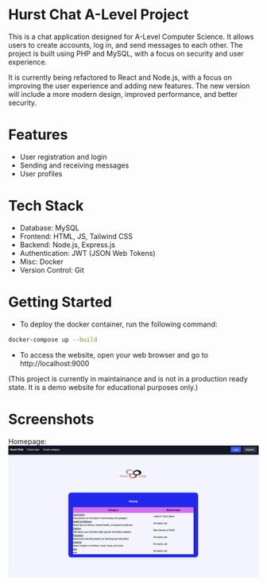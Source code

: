 # Hurst Chat A-Level Project

This is a chat application designed for A-Level Computer Science. It allows users to create accounts, log in, and send messages to each other. The project is built using PHP and MySQL, with a focus on security and user experience.

It is currently being refactored to React and Node.js, with a focus on improving the user experience and adding new features. The new version will include a more modern design, improved performance, and better security.

# Features

- User registration and login
- Sending and receiving messages
- User profiles

# Tech Stack

- Database: MySQL
- Frontend: HTML, JS, Tailwind CSS
- Backend: Node.js, Express.js
- Authentication: JWT (JSON Web Tokens)
- Misc: Docker
- Version Control: Git

# Getting Started

- To deploy the docker container, run the following command:

```bash
docker-compose up --build
```

- To access the website, open your web browser and go to http://localhost:9000

(This project is currently in maintainance and is not in a production ready state. It is a demo website for educational purposes only.)

# Screenshots

Homepage:
![Screenshot](./images/Homepage.png)
